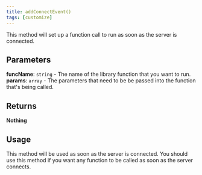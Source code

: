 ```yaml
---
title: addConnectEvent()
tags: [customize]
---
```

This method will set up a function call to run as soon as the server is connected.
​
## Parameters
**funcName**: `string` - The name of the library function that you want to run.
​
**params**:  `array` - The parameters that need to be be passed into the function that's being called.
​
## Returns
**Nothing**
​
## Usage
This method will be used as soon as the server is connected. You should use this method if you want any function to be called as soon as the server connects.
